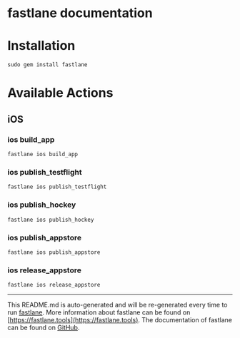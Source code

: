 fastlane documentation
================
# Installation
```
sudo gem install fastlane
```
# Available Actions
## iOS
### ios build_app
```
fastlane ios build_app
```

### ios publish_testflight
```
fastlane ios publish_testflight
```

### ios publish_hockey
```
fastlane ios publish_hockey
```

### ios publish_appstore
```
fastlane ios publish_appstore
```

### ios release_appstore
```
fastlane ios release_appstore
```


----

This README.md is auto-generated and will be re-generated every time to run [fastlane](https://fastlane.tools).
More information about fastlane can be found on [https://fastlane.tools](https://fastlane.tools).
The documentation of fastlane can be found on [GitHub](https://github.com/fastlane/fastlane/tree/master/fastlane).